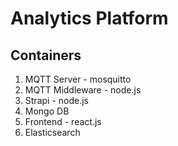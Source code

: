 # Analytics Platform

## Containers

1. MQTT Server - mosquitto
2. MQTT Middleware - node.js
3. Strapi - node.js
4. Mongo DB
5. Frontend - react.js
6. Elasticsearch
